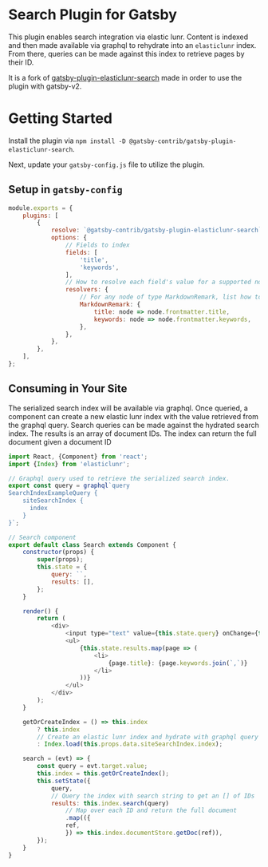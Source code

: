 <!--
[![Maintainability](https://api.codeclimate.com/v1/badges/124348de2ee6850d682f/maintainability)](https://codeclimate.com/github/andrew-codes/gatsby-plugin-elasticlunr-search/maintainability)
[![Codacy Badge](https://api.codacy.com/project/badge/Grade/7230ae7191f44a9489834553760310c2)](https://www.codacy.com/app/andrew-codes/gatsby-plugin-elasticlunr-search?utm_source=github.com&amp;utm_medium=referral&amp;utm_content=andrew-codes/gatsby-plugin-elasticlunr-search&amp;utm_campaign=Badge_Grade)

-->

# Search Plugin for Gatsby

This plugin enables search integration via elastic lunr. Content is indexed and then made available via graphql to rehydrate into an `elasticlunr` index. From there, queries can be made against this index to retrieve pages by their ID.

It is a fork of [gatsby-plugin-elasticlunr-search](https://github.com/andrew-codes/gatsby-plugin-elasticlunr-search) made in order to use the plugin with gatsby-v2.

# Getting Started

Install the plugin via `npm install -D @gatsby-contrib/gatsby-plugin-elasticlunr-search`.

<!--
See the [demo site repo](https://github.com/andrew-codes/gatsby-plugin-elasticlunr-search-demo) for more specific implementation details. -->

Next, update your `gatsby-config.js` file to utilize the plugin.

## Setup in `gatsby-config`

```javascript
module.exports = {
    plugins: [
        {
            resolve: `@gatsby-contrib/gatsby-plugin-elasticlunr-search`,
            options: {
                // Fields to index
                fields: [
                    'title',
                    'keywords',
                ],
                // How to resolve each field's value for a supported node type
                resolvers: {
                    // For any node of type MarkdownRemark, list how to resolve the fields' values
                    MarkdownRemark: {
                        title: node => node.frontmatter.title,
                        keywords: node => node.frontmatter.keywords,
                    },
                },
            },
        },
    ],
};
```

## Consuming in Your Site

The serialized search index will be available via graphql. Once queried, a component can create a new elastic lunr index with the value retrieved from the graphql query. Search queries can be made against the hydrated search index. The results is an array of document IDs. The index can return the full document given a document ID

```javascript
import React, {Component} from 'react';
import {Index} from 'elasticlunr';

// Graphql query used to retrieve the serialized search index.
export const query = graphql`query
SearchIndexExampleQuery {
    siteSearchIndex {
      index
    }
}`;

// Search component
export default class Search extends Component {
    constructor(props) {
        super(props);
        this.state = {
            query: ``,
            results: [],
        };
    }

    render() {
        return (
            <div>
                <input type="text" value={this.state.query} onChange={this.search}/>
                <ul>
                    {this.state.results.map(page => (
                        <li>
                            {page.title}: {page.keywords.join(`,`)}
                        </li>
                    ))}
                </ul>
            </div>
        );
    }

    getOrCreateIndex = () => this.index
        ? this.index
        // Create an elastic lunr index and hydrate with graphql query results
        : Index.load(this.props.data.siteSearchIndex.index);

    search = (evt) => {
        const query = evt.target.value;
        this.index = this.getOrCreateIndex();
        this.setState({
            query,
            // Query the index with search string to get an [] of IDs
            results: this.index.search(query)
                // Map over each ID and return the full document
                .map(({
                ref,
                }) => this.index.documentStore.getDoc(ref)),
        });
    }
}
```
